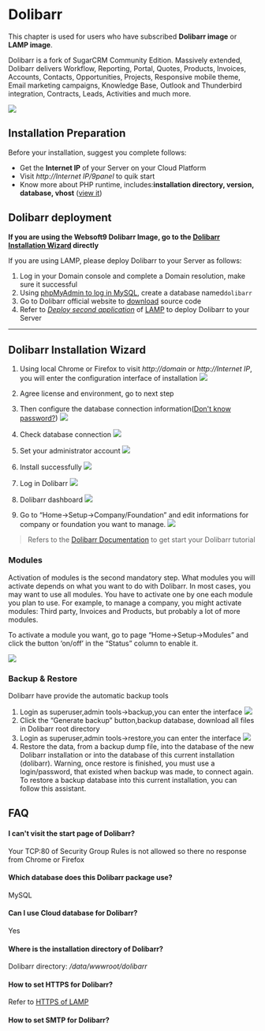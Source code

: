 # Dolibarr

This chapter is used for users who have subscribed **Dolibarr image** or **LAMP image**.

Dolibarr is a fork of SugarCRM Community Edition. Massively extended, Dolibarr delivers Workflow, Reporting, Portal, Quotes, Products, Invoices, Accounts, Contacts, Opportunities, Projects, Responsive mobile theme, Email marketing campaigns, Knowledge Base, Outlook and Thunderbird integration, Contracts, Leads, Activities and much more.

![](http://libs.websoft9.com/Websoft9/DocsPicture/en/dolibarr/dolibarr-gui-websoft9.png)

## Installation Preparation

Before your installation, suggest you complete follows:

* Get the **Internet IP** of your Server on your Cloud Platform
* Visit *http://Internet IP/9panel* to quik start
* Know more about PHP runtime, includes:**installation directory, version, database, vhost** ([view it](https://support.websoft9.com/docs/lamp/stack-components.html))

## Dolibarr deployment

**If you are using the Websoft9 Dolibarr Image, go to the [Dolibarr Installation Wizard](https://github.com/Websoft9/ansible-lamp/blob/main/docs/installation/dolibarr.md#dolibarr-installation-wizard) directly**

If you are using LAMP, please deploy Dolibarr to your Server as follows:

1. Log in your Domain console and complete a Domain resolution, make sure it successful
2. Using [phpMyAdmin to log in MySQL](https://support.websoft9.com/docs/lamp/admin-mysql.html), create a database named`dolibarr`
3. Go to Dolibarr official website to [download](https://www.dolibarr.org/downloads)  source code
4. Refer to *[Deploy second application](https://support.websoft9.com/docs/lamp/solution-deployment.html#deploy-second-application)* of [LAMP](https://support.websoft9.com/docs/lamp/) to deploy Dolibarr to your Server

---



## Dolibarr Installation Wizard

1. Using local Chrome or Firefox to visit *http://domain* or *http://Internet IP*, you will enter the configuration interface of installation
   ![](http://libs.websoft9.com/Websoft9/DocsPicture/zh/dolibarr/dolibarr-check-websoft9.png)

2. Agree license and environment, go to next step
3. Then configure the database connection information([Don't know password?](https://support.websoft9.com/docs/lamp/stack-accounts.html#mysql))
   ![](http://libs.websoft9.com/Websoft9/DocsPicture/zh/dolibarr/dolibarr-dbconf-websoft9.png)

4. Check database connection
   ![](http://libs.websoft9.com/Websoft9/DocsPicture/zh/dolibarr/dolibarr-confss-websoft9.png)

5. Set your administrator account
   ![](http://libs.websoft9.com/Websoft9/DocsPicture/zh/dolibarr/dolibarr-adminconf-websoft9.png)

6. Install successfully 
   ![](http://libs.websoft9.com/Websoft9/DocsPicture/zh/dolibarr/dolibarr-installss-websoft9.png)

7. Log in Dolibarr
   ![](http://libs.websoft9.com/Websoft9/DocsPicture/zh/dolibarr/dolibarr-login-websoft9.png)

8. Dolibarr dashboard
   ![](http://libs.websoft9.com/Websoft9/DocsPicture/zh/dolibarr/dolibarr-backend-websoft9.png)

9. Go to “Home->Setup->Company/Foundation” and edit informations for company or foundation you want to manage.
   ![](http://libs.websoft9.com/Websoft9/DocsPicture/en/dolibarr/dolibarr-setupcompany-websoft9.png)

> Refers to the [Dolibarr Documentation](https://docs.dolibarr.com/) to get start your Dolibarr tutorial


### Modules

Activation of modules is the second mandatory step. What modules you will activate depends on what you want to do with Dolibarr. In most cases, you may want to use all modules. You have to activate one by one each module you plan to use. For example, to manage a company, you might activate modules: Third party, Invoices and Products, but probably a lot of more modules.

To activate a module you want, go to page “Home->Setup->Modules” and click the button ‘on/off’ in the “Status” column to enable it.

![](http://libs.websoft9.com/Websoft9/DocsPicture/en/dolibarr/dolibarr-setupmodules-websoft9.png)


### Backup & Restore

Dolibarr have provide the automatic backup tools

1. Login as superuser,admin tools->backup,you can enter the interface
   ![](http://libs.websoft9.com/Websoft9/DocsPicture/en/dolibarr/dolibarr-backup-websoft9.png)
2. Click the “Generate backup” button,backup database, download all files in Dolibarr root directory
3. Login as superuser,admin tools->restore,you can enter the interface
   ![](http://libs.websoft9.com/Websoft9/DocsPicture/en/dolibarr/dolibarr-restore-websoft9.png)
4. Restore the data, from a backup dump file, into the database of the new Dolibarr installation or into the database of this current installation (dolibarr). Warning, once restore is finished, you must use a login/password, that existed when backup was made, to connect again. To restore a backup database into this current installation, you can follow this assistant.


## FAQ

#### I can't visit the start page of Dolibarr?

Your TCP:80 of Security Group Rules is not allowed so there no response from Chrome or Firefox

#### Which database does this Dolibarr package use?

MySQL

#### Can I use Cloud database for Dolibarr?

Yes

#### Where is the installation directory of Dolibarr?

Dolibarr directory: */data/wwwroot/dolibarr*  

#### How to set HTTPS for Dolibarr?

Refer to [HTTPS of LAMP](https://support.websoft9.com/docs/lamp/solution-https.html)

#### How to set SMTP for Dolibarr?
